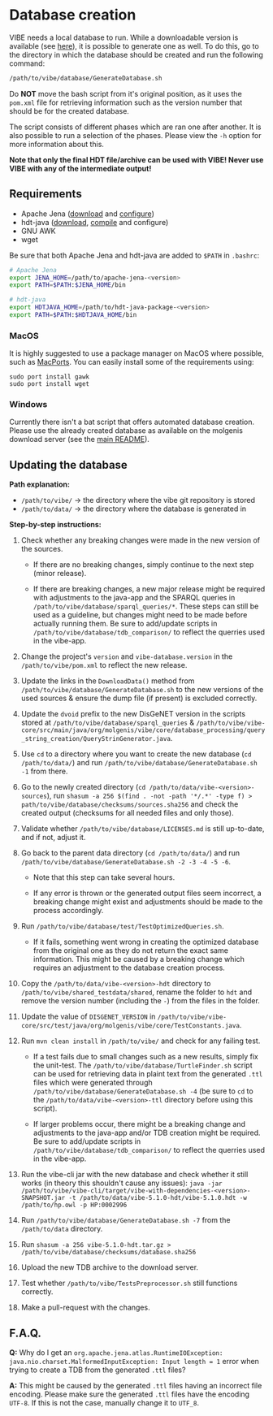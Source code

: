 # Database creation

VIBE needs a local database to run. While a downloadable version is available (see [here](../README.md#quickstart)), it is possible to generate one as well. To do this, go to the directory in which the database should be created and run the following command:

```bash
/path/to/vibe/database/GenerateDatabase.sh
```

Do **NOT** move the bash script from it's original position, as it uses the `pom.xml` file for retrieving information such as the version number that should be for the created database.

The script consists of different phases which are ran one after another. It is also possible to run a selection of the phases. Please view the `-h` option for more information about this.

**Note that only the final HDT file/archive can be used with VIBE! Never use VIBE with any of the intermediate output!**

## Requirements

- Apache Jena ([download][jena_download] and [configure][jena_configure])
- hdt-java ([download][hdt-java_download], [compile][hdt-java_compiling] and configure)
- GNU AWK
- wget

Be sure that both Apache Jena and hdt-java are added to `$PATH` in `.bashrc`:

```bash
# Apache Jena
export JENA_HOME=/path/to/apache-jena-<version>
export PATH=$PATH:$JENA_HOME/bin

# hdt-java
export HDTJAVA_HOME=/path/to/hdt-java-package-<version>
export PATH=$PATH:$HDTJAVA_HOME/bin
```

### MacOS

It is highly suggested to use a package manager on MacOS where possible, such as [MacPorts][macports]. You can easily install some of the requirements using:

````
sudo port install gawk
sudo port install wget
````

### Windows

Currently there isn't a bat script that offers automated database creation. Please use the already created database as available on the molgenis download server (see the [main README](../README.md#quickstart)).

## Updating the database

**Path explanation:**

- `/path/to/vibe/` → the directory where the vibe git repository is stored
- `/path/to/data/` → the directory where the database is generated in

**Step-by-step instructions:**

1. Check whether any breaking changes were made in the new version of the sources.

   - If there are no breaking changes, simply continue to the next step (minor release).

   - If there are breaking changes, a new major release might be required with adjustments to the java-app and the SPARQL queries in `/path/to/vibe/database/sparql_queries/*`. These steps can still be used as a guideline, but changes might need to be made before actually running them. Be sure to add/update scripts in `/path/to/vibe/database/tdb_comparison/` to reflect the querries used in the vibe-app.

2. Change the project's `version` and `vibe-database.version` in the `/path/to/vibe/pom.xml` to reflect the new release.

3. Update the links in the `DownloadData()` method from `/path/to/vibe/database/GenerateDatabase.sh`  to the new versions of the used sources & ensure the dump file (if present) is excluded correctly.

4. Update the `dvoid` prefix to the new DisGeNET version in the scripts stored at `/path/to/vibe/database/sparql_queries` & `/path/to/vibe/vibe-core/src/main/java/org/molgenis/vibe/core/database_processing/query_string_creation/QueryStrinGenerator.java`.

5. Use `cd` to a directory where you want to create the new database (`cd /path/to/data/`) and run `/path/to/vibe/database/GenerateDatabase.sh -1` from there.

6. Go to the newly created directory (`cd /path/to/data/vibe-<version>-sources`), run `shasum -a 256 $(find . -not -path '*/.*' -type f) > path/to/vibe/database/checksums/sources.sha256` and check the created output (checksums for all needed files and only those).

7. Validate whether `/path/to/vibe/database/LICENSES.md` is still up-to-date, and if not, adjust it.

8. Go back to the parent data directory (`cd /path/to/data/`) and run  `/path/to/vibe/database/GenerateDatabase.sh -2 -3 -4 -5 -6`.

   - Note that this step can take several hours.

   - If any error is thrown or the generated output files seem incorrect, a breaking change might exist and adjustments should be made to the process accordingly.

9. Run `/path/to/vibe/database/test/TestOptimizedQueries.sh`.

   - If it fails, something went wrong in creating the optimized database from the original one as they do not return the exact same information. This might be caused by a breaking change which requires an adjustment to the database creation process.

10. Copy the `/path/to/data/vibe-<version>-hdt` directory to `/path/to/vibe/shared_testdata/shared`, rename the folder to `hdt` and remove the version number (including the `-`) from the files in the folder.

11. Update the value of `DISGENET_VERSION` in `/path/to/vibe/vibe-core/src/test/java/org/molgenis/vibe/core/TestConstants.java`.

12. Run `mvn clean install` in `/path/to/vibe/` and check for any failing test.

    - If a test fails due to small changes such as a new results, simply fix the unit-test. The `/path/to/vibe/database/TurtleFinder.sh` script can be used for retrieving data in plaint text from the generated `.ttl` files which were generated through `/path/to/vibe/database/GenerateDatabase.sh -4` (be sure to `cd` to the `/path/to/data/vibe-<version>-ttl` directory before using this script).

    - If larger problems occur, there might be a breaking change and adjustments to the java-app and/or TDB creation might be required. Be sure to add/update scripts in `/path/to/vibe/database/tdb_comparison/` to reflect the querries used in the vibe-app. 

13. Run the vibe-cli jar with the new database and check whether it still works (in theory this shouldn't cause any issues):  `java -jar /path/to/vibe/vibe-cli/target/vibe-with-dependencies-<version>-SNAPSHOT.jar -t /path/to/data/vibe-5.1.0-hdt/vibe-5.1.0.hdt -w /path/to/hp.owl -p HP:0002996`

14. Run `/path/to/vibe/database/GenerateDatabase.sh -7` from the `/path/to/data` directory.

15. Run `shasum -a 256 vibe-5.1.0-hdt.tar.gz > /path/to/vibe/database/checksums/database.sha256`

16. Upload the new TDB archive to the download server.

17. Test whether `/path/to/vibe/TestsPreprocessor.sh` still functions correctly.

18. Make a pull-request with the changes.

## F.A.Q.

**Q:** Why do I get an `org.apache.jena.atlas.RuntimeIOException: java.nio.charset.MalformedInputException: Input length = 1` error when trying to create a TDB from the generated `.ttl` files?

**A:** This might be caused by the generated `.ttl` files having an incorrect file encoding. Please make sure the generated `.ttl` files have the encoding `UTF-8`. If this is not the case, manually change it to  `UTF_8`.

[jena_download]: https://jena.apache.org/download/index.cgi
[jena_configure]: https://jena.apache.org/documentation/tools/#setting-up-your-environment
[hdt-java_download]: https://github.com/rdfhdt/hdt-java/releases
[hdt-java_compiling]: https://github.com/rdfhdt/hdt-java#compiling
[macports]: https://www.macports.org/

